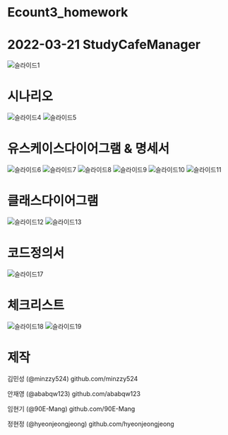 # Ecount3_homework

# 2022-03-21 StudyCafeManager

![슬라이드1](https://user-images.githubusercontent.com/75415437/159214848-23efcb75-4b14-4d83-8e57-d9e1c4e0cf34.JPG)


# 시나리오
![슬라이드4](https://user-images.githubusercontent.com/75415437/159214852-01195000-3a27-461d-846d-e91c995e3e33.JPG)
![슬라이드5](https://user-images.githubusercontent.com/75415437/159214859-94507958-757f-479d-8145-07c51f9c6861.JPG)


# 유스케이스다이어그램 & 명세서
![슬라이드6](https://user-images.githubusercontent.com/75415437/159214862-e313fcaf-5153-4aa7-8ca9-fa4f421e378e.JPG)
![슬라이드7](https://user-images.githubusercontent.com/75415437/159214871-f77dd5c6-5504-4150-a5a2-0368460f1c63.JPG)
![슬라이드8](https://user-images.githubusercontent.com/75415437/159214873-e8d35f83-3928-46c5-86d4-f82605a79c09.JPG)
![슬라이드9](https://user-images.githubusercontent.com/75415437/159214874-4b154f8a-37fb-41de-9d22-70a4bb26d3c1.JPG)
![슬라이드10](https://user-images.githubusercontent.com/75415437/159214877-7cb0817f-3e92-44a3-bf38-fdd91e5a1f66.JPG)
![슬라이드11](https://user-images.githubusercontent.com/75415437/159214880-b83e5254-ac82-42b4-b04b-9008ff5e72ac.JPG)


# 클래스다이어그램
![슬라이드12](https://user-images.githubusercontent.com/75415437/159214883-1300f733-2cbf-4096-8e9a-a1a9a787ac3b.JPG)
![슬라이드13](https://user-images.githubusercontent.com/75415437/159214884-57a8faf7-71c3-4f2b-8c1d-810a5fdb0a3c.JPG)


# 코드정의서
![슬라이드17](https://user-images.githubusercontent.com/75415437/159214868-db76dd07-4ba1-40c3-8d7e-9c4b6bfa5875.JPG)


# 체크리스트
![슬라이드18](https://user-images.githubusercontent.com/75415437/159214869-b3139c99-9452-4f2c-8438-ac098a4afc70.JPG)
![슬라이드19](https://user-images.githubusercontent.com/75415437/159214870-11551917-7972-4cc6-8a61-0727edf649f1.JPG)




# 제작
김민성 (@minzzy524) github.com/minzzy524

안재영 (@ababqw123) github.com/ababqw123

임현기 (@90E-Mang) github.com/90E-Mang

정현정 (@hyeonjeongjeong) github.com/hyeonjeongjeong

